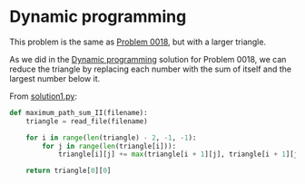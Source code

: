 # Dynamic programming 

This problem is the same as [Problem 0018](../problem_0018/problem.md), but with a larger triangle.

As we did in the [Dynamic programming](../problem_0018/solution2.md) solution for Problem 0018, we can reduce the triangle by replacing each number with the sum of itself and the largest number below it.

From [solution1.py](https://github.com/TurtleSmoke/Project-Euler/blob/main/problems/problem_0067/solution1.py):

```python
def maximum_path_sum_II(filename):
    triangle = read_file(filename)

    for i in range(len(triangle) - 2, -1, -1):
        for j in range(len(triangle[i])):
            triangle[i][j] += max(triangle[i + 1][j], triangle[i + 1][j + 1])

    return triangle[0][0]
```
